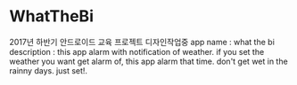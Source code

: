 # WhatTheBi
2017년 하반기 안드로이드 교육 프로젝트 
디자인작업중
app name : what the bi
description : this app alarm with notification of weather.
if you set the weather you want get alarm of, this app alarm that time.
don't get wet in the rainny days. just set!.


